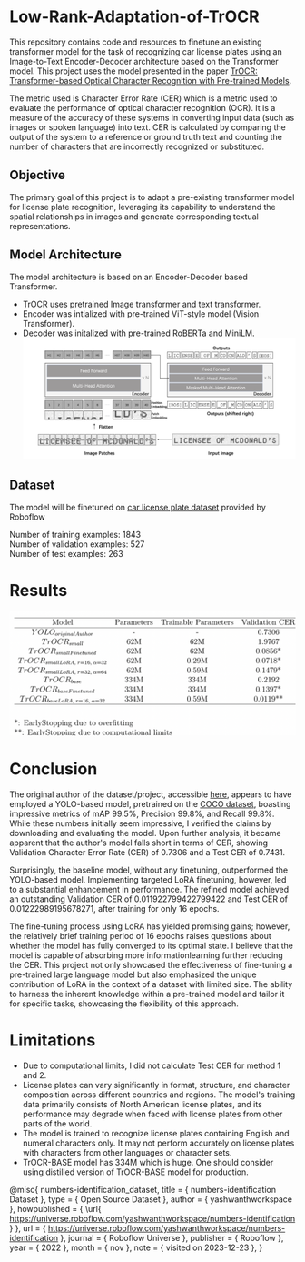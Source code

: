 # Low-Rank-Adaptation-of-TrOCR

This repository contains code and resources to finetune an existing transformer model for the task of recognizing car license plates using an Image-to-Text Encoder-Decoder architecture based on the Transformer model. This project uses the model presented in the paper [TrOCR: Transformer-based Optical Character Recognition with Pre-trained Models](https://arxiv.org/abs/2109.10282).

The metric used is Character Error Rate (CER) which is a metric used to evaluate the performance of optical character recognition (OCR). It is a measure of the accuracy of these systems in converting input data (such as images or spoken language) into text. CER is calculated by comparing the output of the system to a reference or ground truth text and counting the number of characters that are incorrectly recognized or substituted.

## Objective
The primary goal of this project is to adapt a pre-existing transformer model for license plate recognition, leveraging its capability to understand the spatial relationships in images and generate corresponding textual representations.

## Model Architecture
The model architecture is based on an Encoder-Decoder based Transformer. 
* TrOCR uses pretrained Image transformer and text transformer.
* Encoder was intialized with pre-trained ViT-style model (Vision Transformer). <br />
* Decoder was initalized with pre-trained RoBERTa and MiniLM. 
![Model Architecture](model_architecture.png?raw=true) <br />

## Dataset
The model will be finetuned on [car license plate dataset](https://universe.roboflow.com/yashwanthworkspace/numbers-identification/dataset/2) provided by Roboflow

Number of training examples: 1843  <br />
Number of validation examples: 527  <br />
Number of test examples: 263

# Results

![Results](results.png?raw=true) <br />

# Conclusion
The original author of the dataset/project, accessible [here](https://universe.roboflow.com/yashwanthworkspace/numbers-identification), appears to have employed a YOLO-based model, pretrained on the [COCO dataset](https://cocodataset.org/#home), boasting impressive metrics of mAP 99.5%, Precision 99.8%, and Recall 99.8%. While these numbers initially seem impressive, I verified the claims by downloading and evaluating the model. Upon further analysis, it became apparent that the author's model falls short in terms of CER, showing Validation Character Error Rate (CER) of 0.7306 and a Test CER of 0.7431. 

Surprisingly, the baseline model, without any finetuning, outperformed the YOLO-based model. Implementing targeted LoRA finetuning, however, led to a substantial enhancement in performance. The refined model achieved an outstanding Validation CER of 0.011922799422799422 and Test CER of 0.01222989195678271, after training for only 16 epochs. 

The fine-tuning process using LoRA has yielded promising gains; however, the relatively brief training period of 16 epochs raises questions about whether the model has fully converged to its optimal state. I believe that the model is capable of absorbing more informationlearning further reducing the CER. This project not only showcased the effectiveness of fine-tuning a pre-trained large language model but also emphasized the unique contribution of LoRA in the context of a dataset with limited size. The ability to harness the inherent knowledge within a pre-trained model and tailor it for specific tasks, showcasing the flexibility of this approach.

# Limitations
* Due to computational limits, I did not calculate Test CER for method 1 and 2.
* License plates can vary significantly in format, structure, and character composition across different countries and regions. The model's training data primarily consists of North American license plates, and its performance may degrade when faced with license plates from other parts of the world.
* The model is trained to recognize license plates containing English and numeral characters only. It may not perform accurately on license plates with characters from other languages or character sets.
* TrOCR-BASE model has 334M which is huge. One should consider using distilled version of TrOCR-BASE model for production. 

@misc{ numbers-identification_dataset,
    title = { numbers-identification Dataset },
    type = { Open Source Dataset },
    author = { yashwanthworkspace },
    howpublished = { \url{ https://universe.roboflow.com/yashwanthworkspace/numbers-identification } },
    url = { https://universe.roboflow.com/yashwanthworkspace/numbers-identification },
    journal = { Roboflow Universe },
    publisher = { Roboflow },
    year = { 2022 },
    month = { nov },
    note = { visited on 2023-12-23 },
}
